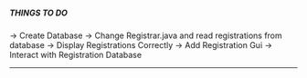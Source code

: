 



#####   THINGS    TO    DO  ##########


-> Create Database 
-> Change Registrar.java and read registrations from database
-> Display Registrations Correctly
-> Add Registration Gui
-> Interact with Registration Database


------------------------------------------------------------------
